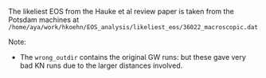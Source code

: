 The likeliest EOS from the Hauke et al review paper is taken from the Potsdam machines at `/home/aya/work/hkoehn/EOS_analysis/likeliest_eos/36022_macroscopic.dat` 

Note:
- The `wrong_outdir` contains the original GW runs: but these gave very bad KN runs due to the larger distances involved. 
